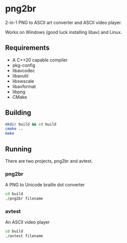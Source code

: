 # png2br
2-in-1 PNG to ASCII art converter and ASCII video player.

Works on Windows (good luck installing libav) and Linux.

## Requirements

* A C++20 capable compiler
* pkg-config
* libavcodec
* libavutil
* libswscale
* libavformat
* libpng
* CMake

## Building

```sh
mkdir build && cd build
cmake ..
make
```

## Running

There are two projects, png2br and avtest. 

### png2br

A PNG to Unicode braille dot converter 

```sh
cd build
./png2br filename
```

### avtest

An ASCII video player

```sh
cd build
./avtest filename
```